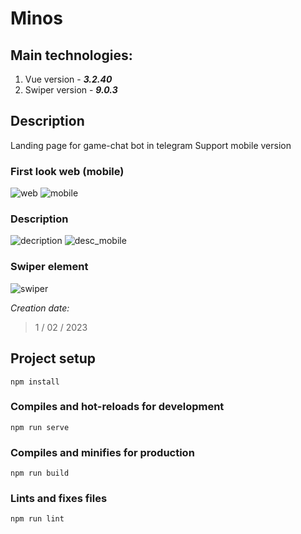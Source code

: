 # Minos

## Main technologies:
1. Vue version - ***3.2.40***
2. Swiper version - ***9.0.3***

## Description
Landing page for game-chat bot in telegram
Support mobile version

### First look web (mobile)
![web](https://github.com/Eelllllyy/minos/blob/master/src/assets/screenshots/first_look.png)
![mobile](https://github.com/Eelllllyy/minos/blob/master/src/assets/screenshots/first_look_mobile.png)

### Description
![decription](https://github.com/Eelllllyy/minos/blob/master/src/assets/screenshots/description.png)
![desc_mobile](https://github.com/Eelllllyy/minos/blob/master/src/assets/screenshots/description_mobile.png)

### Swiper element
![swiper](https://github.com/Eelllllyy/minos/blob/master/src/assets/screenshots/swipper.png)

_Creation date:_
>1 / 02 / 2023
## Project setup
```
npm install
```

### Compiles and hot-reloads for development
```
npm run serve
```

### Compiles and minifies for production
```
npm run build
```

### Lints and fixes files
```
npm run lint
```
